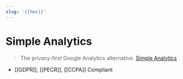 ```yaml
---
slug: '{{hex}}'
---
```


# Simple Analytics

> The privacy-first Google Analytics alternative. [Simple Analytics](https://www.simpleanalytics.com/)

- [[GDPR]], [[PECR]], [[CCPA]] Compliant
